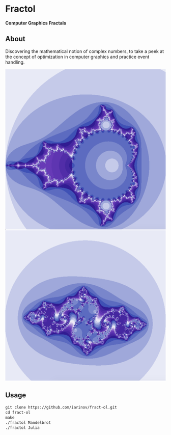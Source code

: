 # Fractol
**Computer Graphics Fractals**

## About
Discovering the mathematical notion of complex numbers, to take a peek at the concept of optimization in computer graphics and practice event handling.

![alt text](https://github.com/iarinov/fract-ol/blob/main/fractol_mandelbrot.png?raw=true)
![alt text](https://github.com/iarinov/fract-ol/blob/main/fractol-Julia.png?raw=true)

## Usage
```
git clone https://github.com/iarinov/fract-ol.git
cd fract-ol
make
./fractol Mandelbrot
./fractol Julia
```
